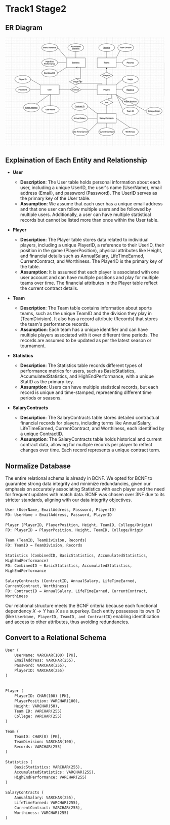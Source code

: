 # Track1 Stage2

## ER Diagram
![Stage2ERDiagram](https://github.com/cs411-alawini/sp24-cs411-team085-TeamCoconut/blob/main/doc/Stage2ERDiagram.png)

## Explaination of Each Entity and Relationship

- **User**
  - **Description**: The User table holds personal information about each user, including a unique UserID, the user's name (UserName), email address (Email), and password (Password). The UserID serves as the primary key of the User table.
  - **Assumption**: We assume that each user has a unique email address and that one user can follow multiple users and be followed by multiple users. Additionally, a user can have multiple statistical records but cannot be listed more than once within the User table.

- **Player**
  - **Description**: The Player table stores data related to individual players, including a unique PlayerID, a reference to their UserID, their position in the game (PlayerPosition), physical attributes like Height, and financial details such as AnnualSalary, LifeTimeEarned, CurrentContract, and Worthiness. The PlayerID is the primary key of the table.
  - **Assumption**: It is assumed that each player is associated with one user account and can have multiple positions and play for multiple teams over time. The financial attributes in the Player table reflect the current contract details.

- **Team**
  - **Description**: The Team table contains information about sports teams, such as the unique TeamID and the division they play in (TeamDivision). It also has a record attribute (Records) that stores the team's performance records.
  - **Assumption**: Each team has a unique identifier and can have multiple players associated with it over different time periods. The records are assumed to be updated as per the latest season or tournament.

- **Statistics**
  - **Description**: The Statistics table records different types of performance metrics for users, such as BasicStatistics, AccumulatedStatistics, and HighEndPerformance, with a unique StatID as the primary key.
  - **Assumption**: Users can have multiple statistical records, but each record is unique and time-stamped, representing different time periods or seasons.

- **SalaryContracts**
  - **Description**: The SalaryContracts table stores detailed contractual financial records for players, including terms like AnnualSalary, LifeTimeEarned, CurrentContract, and Worthiness, each identified by a unique ContractID.
  - **Assumption**: The SalaryContracts table holds historical and current contract data, allowing for multiple records per player to reflect changes over time. Each record represents a unique contract term.

## Normalize Database

The entire relational schema is already in BCNF. We opted for BCNF to guarantee strong data integrity and minimize redundancies, given our emphasis on accurately associating Statistics with each player and the need for frequent updates with match data. BCNF was chosen over 3NF due to its stricter standards, aligning with our data integrity objectives.

```
User (UserName, EmailAddress, Password, PlayerID)
FD: UserName → EmailAddress, Password, PlayerID

Player (PlayerID, PlayerPosition, Height, TeamID, College/Origin)
FD: PlayerID → PlayerPosition, Height, TeamID, College/Origin

Team (TeamID, TeamDivision, Records)
FD: TeamID → TeamDivision, Records

Statistics (CombinedID, BasicStatistics, AccumulatedStatistics, HighEndPerformance)
FD: CombinedID → BasicStatistics, AccumulatedStatistics, HighEndPerformance

SalaryContracts (ContractID, AnnualSalary, LifeTimeEarned, CurrentContract, Worthiness)
FD: ContractID → AnnualSalary, LifeTimeEarned, CurrentContract, Worthiness
```

Our relational structure meets the BCNF criteria because each functional dependency $X\to Y$ has $X$ as a superkey. Each entity possesses its own ID (like ```UserName, PlayerID, TeamID, and ContractID```) enabling identification and access to other attributes, thus avoiding redundancies. 

## Convert to a Relational Schema

```
User (
    UserName: VARCHAR(100) [PK],
    EmailAddress: VARCHAR(255),
    Password: VARCHAR(255),
    PlayerID: VARCHAR(255)
)


Player (
    PlayerID: CHAR(100) [PK],
    PlayerPosition: VARCHAR(100),
    Height: VARCHAR(50),
    Team ID: VARCHAR(255)
    College: VARCHAR(255)
)

Team (
    TeamID: CHAR(8) [PK],
    TeamDivision: VARCHAR(100),
    Records: VARCHAR(255)
)

Statistics (
    BasicStatistics: VARCHAR(255),
    AccumulatedStatistics: VARCHAR(255),
    HighEndPerformance: VARCHAR(255)
)

SalaryContracts (
    AnnualSalary: VARCHAR(255),
    LifeTimeEarned: VARCHAR(255),
    CurrentContract: VARCHAR(255),
    Worthiness: VARCHAR(255)
)

```
